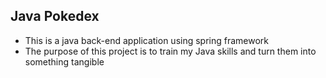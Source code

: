 ## Java Pokedex
- This is a java back-end application using spring framework
- The purpose of this project is to train my Java skills and turn them into something tangible
